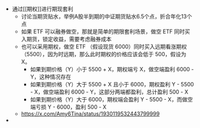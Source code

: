 - 通过[[期权]]进行期现套利
	- 讨论当期货贴水，举例A股半到期的中证期货贴水6.5个点，折合年化13个点
	- 如果 ETF 可以融券做空，那就是简单的期限套利场景，做空 ETF 同时买入期货，锁定收益，需要考虑融券成本
	- 也可以采用期权，做空 ETF （假设现货 6000）同时买入远期看涨期权 （5500），因为时远期，那么此时期权的价格应该会低于 500，假设为 X。
		- 如果到期价格（Y）小于 5500 + X，期权端亏 X，做空端盈利 6000 - Y，这种情况存在
		- 如果到期价格（Y）大于 5500 + X  且小于 6000，期权盈利 Y - 5500 - X，做空端盈利 6000 - Y，这部分两端都盈利，总计盈利 500 - X
		- 如果到期价格（Y）大于 6000，期权端会盈利 Y - 5500 - X，而做空端亏损 Y - 6000，盈利 500 - X
	- https://x.com/Amy6Tina/status/1930119532443799999
-